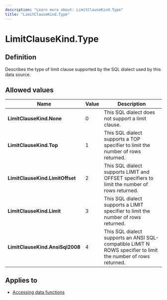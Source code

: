 ```yaml
---
description: "Learn more about: LimitClauseKind.Type"
title: "LimitClauseKind.Type"
---
```

# LimitClauseKind.Type

## Definition

Describes the type of limit clause supported by the SQL dialect used by this data source.

## Allowed values

|Name|Value|Description|
|------------|--|---------------|
|**LimitClauseKind.None**|0|This SQL dialect does not support a limit clause.|
|**LimitClauseKind.Top**|1|This SQL dialect supports a TOP specifier to limit the number of rows returned.|
|**LimitClauseKind.LimitOffset**|2|This SQL dialect supports LIMIT and OFFSET specifiers to limit the number of rows returned.|
|**LimitClauseKind.Limit**|3|This SQL dialect supports a LIMIT specifier to limit the number of rows returned.|
|**LimitClauseKind.AnsiSql2008**|4|This SQL dialect supports an ANSI SQL-compatible LIMIT N ROWS specifier to limit the number of rows returned.|

## Applies to

* [Accessing data functions](accessing-data-functions.md)
